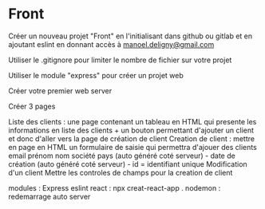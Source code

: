# Front

Créer un nouveau projet "Front" en l'initialisant dans github ou gitlab et en ajoutant eslint en donnant accès à manoel.deligny@gmail.com

Utiliser le .gitignore pour limiter le nombre de fichier sur votre projet

Utiliser le module "express" pour créer un projet web

Créer votre premier web server

Créer 3 pages

Liste des clients : une page contenant un tableau en HTML qui presente les informations en liste des clients + un bouton permettant d'ajouter un client et donc d'aller vers la page de création de client
Creation de client : mettre en page en HTML un formulaire de saisie qui permettra d'ajouer des clients
email
prénom
nom
société
pays (auto généré coté serveur) - date de création (auto généré coté serveur) - id = identifiant unique
Modification d'un client
Mettre les controles de champs pour la creation de client

modules :
Express 
eslint
react : npx creat-react-app .
nodemon : redemarrage auto server 